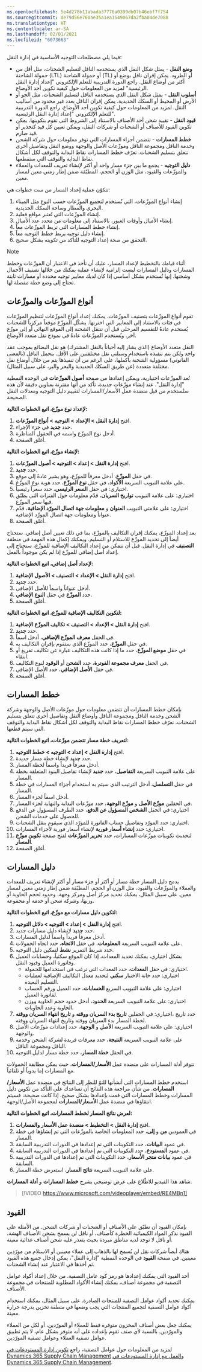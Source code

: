 ```yaml
---
ms.openlocfilehash: 5e4d278b11abada37776a0399db07b46ebf7f754
ms.sourcegitcommit: de79d56e760ae35a1ea1549067da2fba04de7088
ms.translationtype: HT
ms.contentlocale: ar-SA
ms.lasthandoff: 02/01/2021
ms.locfileid: "6073663"
---
```

فيما يلي مصطلحات التوجيه الأساسية في إدارة النقل:

-   **وضع النقل** - يمثل شكل النقل الذي يستخدمه الناقل لتسليم الشحنات، مثل أقل من حمولة الشاحنة (LTL) أو حمولة الشاحنة (TL) أو الطرود. يمكن إقران ناقل بوضع أو أكثر من أوضاع النقل. راجع الدورة التدريبية للتعلم الإلكتروني "إعداد إدارة النقل الرئيسية" لمزيد من المعلومات حول كيفية تكوين أحد الأوضاع.
-   **أسلوب النقل** - يمثل شكل النقل الذي يستخدمه الناقل لتسليم الشحنات، مثل الجو أو الأرض أو المحيط أو السكك الحديدية. يمكن إقران الناقل بعدد غير محدود من أساليب النقل. لمزيد من المعلومات حول كيفية تكوين أحد الأوضاع، راجع الدورة التدريبية للتعلم الإلكتروني "إعداد إدارة النقل الرئيسية".
-   **قيود النقل** - تقييد شحن أحد الأصناف بالاستناد إلى الشروط التي تقوم بتكوينها. يمكن تكوين القيود للأصناف أو الشحنات أو شركات النقل، ويمكن تعيين كل قيد كتحذير أو قيد صارم.
-   **خطط المسارات** - تتضمن أجزاء المسارات التي توفر معلومات حول شركة الشحن وخدمة الناقل ومجموعة الناقل وموزّعات الأصل والوجهة ووضع النقل وتفاصيل أخرى تتعلق بتسليم الشحنات. تعرّف خطط المسارات نقاط البداية والتوقف لكل أشكال نقاط البداية والتوقف التي ستقطعها.
-   **دليل التوجيه** - يجمع ما بين جزء مسار واحد أو أكثر لإنشاء تعريف للمعدات والعملاء والموزّعات والقيود، مثل الوزن أو الحجم، المطبّقة ضمن إطار زمني معين لمسار معين.

تتكوّن عملية إعداد المسار من ست خطوات هي:

1.  إنشاء أنواع الموزّعات، التي تُستخدم لتجميع الموزّعات حسب النوع مثل الميناء البحري والمطار وساحة السكك الحديدية.
2.  إنشاء الموزّعات التي تُعتبر مواقع فعلية.
3.  إنشاء الأميال وأوقات العبور، بالاستناد إلى معلومات من محدد عدد الأميال.
4.  إنشاء خطط المسارات التي تربط الموزّعات معاً.
5.  إنشاء دليل توجيه يربط خطط التوجيه معاً.
6.  التحقق من صحة إعداد التوجيه للتأكد من تكوينه بشكل صحيح.

> [!Note] 
> أثناء قيامك بالتخطيط لإعداد المسار، عليك أن تأخذ في الاعتبار أن الموزّعات وخطط المسارات ودليل المسارات ليست إلزامية لإنشاء عملية يمكنك من خلالها تصنيف الأحمال وشحنها. إنها تُستخدم بشكل أساسي إذا كان لديك معايير توجيه محددة أو مسارات ثابتة تحتاج إلى وضع خطة مفصلة لها.

## <a name="hub-types-and-hubs"></a>أنواع الموزّعات والموزّعات 

تقوم أنواع الموزّعات بتصنيف الموزّعات. يمكنك إعداد أنواع الموزّعات لتنظيم الموزّعات في فئات بالاستناد إلى المعايير التي اخترتها. يشكّل الموزّع موقعاً مركزياً للشحنات يُستخدم عادةً للتقسيم المرحلي قبل أن تنتقل الشحنة إلى الموقع النهائي أو إلى موزّع آخر. ويُستخدم الموزّعات عادةً في نموذج نقل متعدد الأوضاع.

النقل متعدد الأوضاع (الذي يشار إليه أحياناً بالنقل المشترك) هو نقل البضائع بموجب عقد واحد ولكن يتم تنفيذه باستخدام وسيلتي نقل مختلفتين على الأقل. يتحمل الناقل (بالمعنى القانوني) مسؤولية الشحنة بأكملها، على الرغم من أن تنفيذها يتم من خلال أوضاع نقل مختلفة متعددة (عن طريق السكك الحديدية والبحر والبر، على سبيل المثال).

تُعد الموزّعات اختيارية، ويمكن إعدادها من صفحة **أصول الموزّعات‬** في الوحدة النمطية "إدارة النقل". عند إنشاء موزّعات جديدة، تأكد من أنها مقترنة بعناوين دقيقة لأن هذه ستُستخدم من قبل منضدة عمل الأسعار/المسارات لتقييم دليل التوجيه ومعدلات النقل الصحيحة.

**لإعداد نوع موزّع‬، اتبع الخطوات التالية:**

1.  افتح **إدارة النقل > الإعداد > التوجيه > أنواع الموزّعات**.
2.  حدد **جديد** في جزء الإجراء.
3.  أدخل نوع الموزّع واسمه في الحقول المناظرة.
4.  أغلق الصفحة.

**لإنشاء موزّع، اتبع الخطوات التالية:**

1.  افتح **إدارة النقل > إعداد > التوجيه > أصول الموزّعات**.
2.  حدد **جديد‎**.
3.  في حقل **الموزّع**، أدخل معرفاً للموزّع، وهو يشير عادةً إلى موقع.
4.  على علامة التبويب السريعة **الأكواد**، في حقل **نوع الموزّع**، حدد هوية نوع الموزّع.
5.  اختياري: في حقل **السعر الرئيسي**، حدد سعراً رئيسياً.
6.  اختياري: على علامة التبويب **تواريخ السريان**، قدّم معلومات حول الفترات التي يطبّق فيها سعر الموزّع.
7.  اختياري: على علامتي التبويب **العنوان** و **معلومات جهة اتصال المورّد الإضافية**، قدّم عنواناً ومعلومات جهة اتصال المورِّد الإضافية.
8.  أغلق الصفحة.

بعد إعداد الموزّع، يمكنك إقران التكاليف بالموزّع، بما في ذلك تعيين أصل إضافي. ستحتاج أيضاً إلى تحديد الموزّع للاستلام أو التسليم. ويمكنك إكمال هذه المهمة في منطقة **التصنيف** في إدارة النقل. قبل أن تتمكن من إعداد التكاليف الإضافية للموزّع، ستحتاج إلى إعداد أصل إضافي للموزّع إذا لم يكن موجوداً بالفعل.

**لإعداد أصل إضافي، اتبع الخطوات التالية:**

1.  افتح **إدارة النقل > الإعداد > التصنيف > الأصول الإضافية**.
2.  حدد **جديد‎**.
3.  أدخل عنواناً واسماً للأصل الإضافي.
4.  حدد **الموزّع** في حقل **النوع الإضافي**.
5.  أغلق الصفحة.

**لتكوين التكاليف الإضافية للموزّع، اتبع الخطوات التالية:**

1.  افتح **إدارة النقل > الإعداد > التصنيف > تكاليف الموزّع الإضافية**.
2.  حدد **جديد‎**.
3.  في الحقل **معرف الموزّع الإضافي**، أدخل اسماً.
4.  في حقل **الموزّع**، حدد الموزّع الذي ستقوم بإقران التكاليف به.
5.  في حقل **موضع الموزّع**، حدد ما إذا كانت هذه التكاليف عبارة عن تكاليف تفريغ أو انتقاء.
6.  في الحقل **معرف مجموعة الفوترة**، حدد **الشحن** أو **الوقود** لنوع التكاليف.
7.  في حقل **الأصل الإضافي**، حدد الأصل الإضافي.
8.  أغلق الصفحة.

## <a name="route-plans"></a>خطط المسارات 

بإمكان خطط المسارات أن تتضمن معلومات حول موزّعات الأصل والوجهة وشركة الشحن وخدمة الناقل ومجموعة الناقل وأوضاع النقل وتفاصيل أخرى تتعلق بتسليم الشحنات. تعرّف خطط المسارات نقاط البداية والتوقف لكل أشكال نقاط البداية والتوقف التي سيتم قطعها.

**لتعريف خطة مسار تتضمن موزّعات، اتبع الخطوات التالية:**

1.  افتح **إدارة النقل > إعداد > التوجيه > خطط التوجيه**.
2.  حدد **جديد** لإنشاء خطة مسار جديدة.
3.  أدخل معرفاً فريداً واسماً لخطة المسار.
4.  على علامة التبويب السريعة **التفاصيل**، حدد **جديد** لإنشاء تفاصيل البنود المتعلقة بخطة المسار.
5.  في حقل **التسلسل**، أدخل الترتيب الذي سيتم به استخدام أجزاء المسارات في خطة المسار.
6.  أدخل اسماً لجزء المسار.
7.  في الحقلين **موزّع الأصل** و **موزّع الوجهة**، حدد موزّعات البداية والنهاية لجزء المسار.
8.  اختياري: في الحقل **الشخص المسؤول عن الدفع**، حدد الطرف المسؤول عن الدفع للحصول على خدمات الشحن.
9.  اختياري: حدد المورّد وتفاصيل حساب الفاتورة للمورّد الذي سيقوم بنقل الشحنات.
10. اختياري: حدد **إنشاء أسعار فورية** لإنشاء أسعار فورية لأجزاء المسارات.
11. لتحديث تكوينات موزّعات المسارات، حدد **تحرير الموزّعات** لفتح صفحة **تكوين موزّع المسار**.
12. أغلق الصفحة.

## <a name="route-guide"></a>دليل المسارات 

يدمج دليل المسار خطة مسار أو أكثر أو جزء مسار أو أكثر لإنشاء تعريف للمعدات والعملاء والموزّعات والقيود، مثل الوزن أو الحجم، المطبّقة ضمن إطار زمني معين لمسار معين. على سبيل المثال، يمكنك تحديد مركز أصل ومركز وجهة، وحدود لحجم الحاوية أو وزنها، وشركة شحن أو خدمة أو مجموعة.

**لتكوين دليل مسارات مع موزّع، اتبع الخطوات التالية:**

1.  افتح **إدارة النقل > إعداد > التوجيه > دلائل التوجيه**.
2.  حدد **جديد** لإنشاء دليل مسارات جديد.
3.  أدخل معرفاً فريداً واسماً لدليل المسارات.
4.  على علامة التبويب السريعة **المعلومات**، في حقل **الاتجاه**، حدد اتجاه الحمولات.
5.  حدد شريط التمرير **نشط** لتمكين دليل التوجيه.
6.  بشكل اختياري، يمكنك تحديد المعدات، إذا كان الموقع سكنياً، وحسابات العميل وفاتورة العميل وقيود النقل.
    - اختياري: في حقل **المعدات**، حدد المعدات التي ترغب في استخدامها للحمولة.
    - اختياري: حدد خانة الاختيار **سكني** لتحديد معدل التكاليف الإضافية لعمليات التسليم البعيدة.
    - اختياري: على علامة التبويب السريع **الحسابات**، حدد العميل ورقم الحساب لفاتورة العميل.
    - اختياري: على علامة التبويب السريعة **الحدود**، أدخل حدود حجم الحاوية ووزن الحاوية وعدد الحاويات.
7.  اختياري: في الحقلين **تاريخ بدء السريان ووقته** و **تاريخ انتهاء السريان ووقته‏‎**، حدد تاريخ بدء السريان ووقته وتاريخ انتهاء السريان ووقته‏‎ لخطة المسار.
8.  اختياري: على علامة التبويب السريعة **الأصل** و **الوجهة**، حدد إعدادات موزّعات الأصل والوجهة.
9.  على علامة التبويب السريعة **النتيجة**، حدد معرفات فريدة لشركة الشحن وخدمة الناقل ومجموعة الناقل.
10. في الحقل **خطة المسار**، حدد خطة مسار لدليل التوجيه.

تتوفر أدلة المسارات على منضدة عمل **الأسعار/المسارات**، حيث يمكن مطابقة الحمولات مع المسارات إما يدوياً أو تلقائياً.

استخدم خطط المسارات التي أنشأتها للتوّ للنظر إلى النتائج في منضدة عمل **الأسعار/المسارات**. من شأن مراجعة هذه النتائج أن تساعدك على التأكد من تكوين دليل المسارات وخطط المسارات التي قمت بإعدادها بشكل صحيح. إذا كانت صحيحة، فسيتم انتقاؤها في منضدة عمل **الأسعار/المسارات** لمجموعة الأصل/الوجهة.

**لعرض نتائج المسار لخطط المسارات، اتبع الخطوات التالية:**

1.  افتح **إدارة النقل > التخطيط > منضدة عمل الأسعار والمسارات**.
2.  في العمودين **من** و **إلى**، حدد المعلومات الخاصة بالموزّعات التي تم إنشاؤها في خطة المسار.
3.  في عمود **البيانات**، حدد التكوينات التي تم إعدادها في الدورات التدريبية السابقة.
4.  في عمود **المستودع**، حدد التكوينات التي تم إعدادها في الدورات التدريبية السابقة.
5.  في عمود **بيانات متجر الأسعار**، حدد التكوينات التي تم إعدادها في الدورات التدريبية السابقة.
6.  على علامة التبويب السريعة **نتائج المسار**، استعرض خطة المسار.

شاهد هذا الفيديو للاطّلاع على عرض توضيحي يشرح **خطط المسارات** و **أدلة المسارات**.
> [!VIDEO https://www.microsoft.com/videoplayer/embed/RE4MBn1]


## <a name="constraints"></a>القيود 

بإمكان القيود أن تطبّق على الأصناف أو الشحنات أو شركات الشحن.
من الأمثلة على القيود نذكر المواد الكيميائية الخطرة كأصناف، أو ناقل لن يسمح بشحن الأصناف الهشة، أو ناقل لا توجد لديه مناطق مبردة بحيث يتعذر عليه شحن أصناف غذائية معينة.

هناك أيضاً شركات نقل لن يُسمح لها بالذهاب إلى عملاء معينين أو الاستلام من مورّدين معينين. في صفحة **القيود** في الوحدة النمطية "إدارة النقل"، يمكن إدخال جميع هذه القيود ثم أخذها في الاعتبار عند إنشاء الشحنات.

أحد القيود التي يمكنك إعدادها هو رمز كود عامل التصفية. من خلال إعداد أكواد عوامل التصفية في مجموعة أصناف، يمكنك إنشاء الأكواد المطلوبة للمنتجات في مجموعة الأصناف.

يمكنك تحديد أكواد عوامل التصفية للمنتجات الصادرة. على سبيل المثال، يمكنك استخدام أكواد عوامل التصفية لتجميع المنتجات التي يجب وضعها في منطقة تخزين بدرجة حرارة معينة.

يمكنك جعل بعض أصناف المخزون متوفرة فقط للعملاء أو المورّدين، أو لكل من العملاء والمورّدين. بالنسبة لأي صنف تقوم بإعداده على أنه متوفر بشكل عام، لا يتم تطبيق عوامل تصفية العملاء وعوامل تصفية المورّدين.


لمزيد من المعلومات حول عوامل التصفية، راجع [تكوين إدارة المستودعات في Dynamics 365 Supply Chain Management](https://docs.microsoft.com/learn/modules/configure-warehouse-management-dyn365-supply-chain-mgmt/?azure-portal=true) و[العمل مع إدارة المستودعات في Dynamics 365 Supply Chain Management](https://docs.microsoft.com/learn/modules/work-warehouse-management-dyn365-supply-chain-mgmt/?azure-portal=true).
